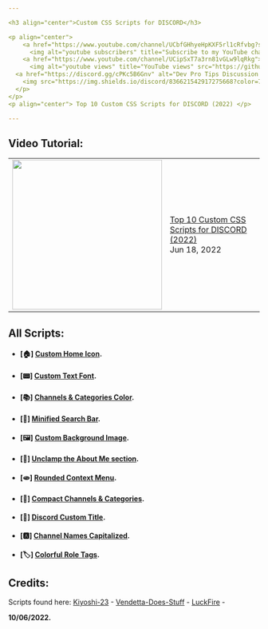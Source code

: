 ```yaml
---

<h3 align="center">Custom CSS Scripts for DISCORD</h3>

<p align="center">
    <a href="https://www.youtube.com/channel/UCbfGHhyeHpKXF5rl1cRfvbg?sub_confirmation=1">
      <img alt="youtube subscribers" title="Subscribe to my YouTube channel" src="https://github-readme-youtube-stats.herokuapp.com/subscribers/index.php?id=UCbfGHhyeHpKXF5rl1cRfvbg&key=AIzaSyDvBOxP4M5Ygutbku6_3whU2YR6xV9KKV8&style=for-the-badge&color=red&labelColor=ce4630&label=Subscribers"/></a> 
    <a href="https://www.youtube.com/channel/UCipSxT7a3rn81vGLw9lqRkg">
      <img alt="youtube views" title="YouTube views" src="https://github-readme-youtube-stats.herokuapp.com/views/index.php?id=UCbfGHhyeHpKXF5rl1cRfvbg&key=AIzaSyDvBOxP4M5Ygutbku6_3whU2YR6xV9KKV8&label=View+Count&style=for-the-badge&color=blue&labelColor=0b689d"/></a>
  <a href="https://discord.gg/cPKc5B6Gnv" alt="Dev Pro Tips Discussion & Support Server">
    <img src="https://img.shields.io/discord/836621542917275668?color=7289DA&labelColor=4a64bd&logo=discord&logoColor=white&style=for-the-badge"/></a>
  </p>
</p>
<p align="center"> Top 10 Custom CSS Scripts for DISCORD (2022) </p>

---
```


## Video Tutorial:
<table><tr><td><a href="https://youtu.be/yUj94z1VsKc"><img width="300px" src="https://i.imgur.com/z2JRyvh.png"></a></td>
<td><a href="https://youtu.be/yUj94z1VsKc">Top 10 Custom CSS Scripts for DISCORD (2022) </a><br/>Jun 18, 2022</td></tr></table>


## All Scripts:
 
- #### [🏠] **[Custom Home Icon](https://github.com/LawOff/10CustomCSS/blob/main/scripts/custom_home_icon.css "Custom Home Icon").**

- #### [📟] **[Custom Text Font](https://github.com/LawOff/10CustomCSS/blob/main/scripts/custom_discord_font.css "Custom Text Font").**

- #### [📚] **[Channels & Categories Color](https://github.com/LawOff/10CustomCSS/blob/main/scripts/channels_categories_color.css "Channels & Categories Color").**

- #### [🔎] **[Minified Search Bar](https://github.com/LawOff/10CustomCSS/blob/main/scripts/mini_search_bar.css "Minified Search Bar").**

- #### [🖼️] **[Custom Background Image](https://github.com/LawOff/10CustomCSS/blob/main/scripts/custom_background.css "Custom Background Image").**

- #### [📑] **[Unclamp the About Me section](https://github.com/LawOff/10CustomCSS/blob/main/scripts/unclamp_about_me.css "Unclamp the About Me section").**

- #### [🫓] **[Rounded Context Menu](https://github.com/LawOff/10CustomCSS/blob/main/scripts/rounded_menu.css "Rounded Context Menu").**

- #### [:page_with_curl:] **[Compact Channels & Categories](https://github.com/LawOff/10CustomCSS/blob/main/scripts/channels_categories_compact.css "Compact Channels & Categories").**

- #### [:mega:] **[Discord Custom Title](https://github.com/LawOff/10CustomCSS/blob/main/scripts/custom_title.css "Discord Custom Title").**

- #### [🅰️] **[Channel Names Capitalized](https://github.com/LawOff/10CustomCSS/blob/main/scripts/channels_name_capitalized.css "Channel Names Capitalized").**

- #### [🏷️] **[Colorful Role Tags](https://github.com/LawOff/10CustomCSS/blob/main/scripts/colorful_role_tags.css "Colorful Role Tags").**


## Credits:

Scripts found here:
[Kiyoshi-23](https://github.com/Kiyoshi-23/BD-Custom-CSS "Kiyoshi-23") - 
[Vendetta-Does-Stuff](https://github.com/Vendetta-Does-Stuff/Custom-BetterDiscord-CSS "Vendetta-Does-Stuff") - 
[LuckFire](https://github.com/Discord-Theme-Addons/snippets "Vendetta-Does-Stuff") -


**10/06/2022.**

